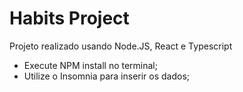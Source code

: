 # Habits Project


Projeto realizado usando Node.JS, React e Typescript

- Execute NPM install no terminal;
- Utilize o Insomnia para inserir os dados;
